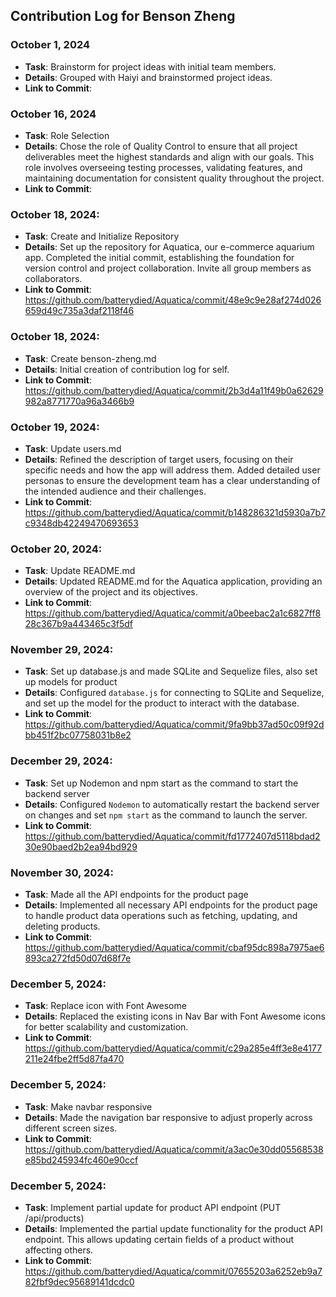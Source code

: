 ## Contribution Log for Benson Zheng

### October 1, 2024
- **Task**: Brainstorm for project ideas with initial team members.
- **Details**: Grouped with Haiyi and brainstormed project ideas. 
- **Link to Commit**: 
  
### October 16, 2024
- **Task**: Role Selection
- **Details**: Chose the role of Quality Control to ensure that all project deliverables meet the highest standards and align with our goals. This role involves overseeing testing processes, validating features, and maintaining documentation for consistent quality throughout the project.
- **Link to Commit**:

### October 18, 2024:
- **Task**: Create and Initialize Repository
- **Details**: Set up the repository for Aquatica, our e-commerce aquarium app. Completed the initial commit, establishing the foundation for version control and project collaboration. Invite all group members as collaborators.
- **Link to Commit**: https://github.com/batterydied/Aquatica/commit/48e9c9e28af274d026659d49c735a3daf2118f46
  
### October 18, 2024:
- **Task**: Create benson-zheng.md
- **Details**: Initial creation of contribution log for self.
- **Link to Commit**: https://github.com/batterydied/Aquatica/commit/2b3d4a11f49b0a62629982a8771770a96a3466b9

### October 19, 2024:
- **Task**: Update users.md
- **Details**: Refined the description of target users, focusing on their specific needs and how the app will address them. Added detailed user personas to ensure the development team has a clear understanding of the intended audience and their challenges.
- **Link to Commit**: https://github.com/batterydied/Aquatica/commit/b148286321d5930a7b7c9348db42249470693653

### October 20, 2024:
- **Task**: Update README.md
- **Details**: Updated README.md for the Aquatica application, providing an overview of the project and its objectives.
- **Link to Commit**: https://github.com/batterydied/Aquatica/commit/a0beebac2a1c6827ff828c367b9a443465c3f5df

### November 29, 2024:
- **Task**: Set up database.js and made SQLite and Sequelize files, also set up models for product
- **Details**: Configured `database.js` for connecting to SQLite and Sequelize, and set up the model for the product to interact with the database.
- **Link to Commit**: https://github.com/batterydied/Aquatica/commit/9fa9bb37ad50c09f92dbb451f2bc07758031b8e2

### December 29, 2024:
- **Task**: Set up Nodemon and npm start as the command to start the backend server
- **Details**: Configured `Nodemon` to automatically restart the backend server on changes and set `npm start` as the command to launch the server.
- **Link to Commit**: https://github.com/batterydied/Aquatica/commit/fd1772407d5118bdad230e90baed2b2ea94bd929

### November 30, 2024:
- **Task**: Made all the API endpoints for the product page
- **Details**: Implemented all necessary API endpoints for the product page to handle product data operations such as fetching, updating, and deleting products.
- **Link to Commit**: https://github.com/batterydied/Aquatica/commit/cbaf95dc898a7975ae6893ca272fd50d07d68f7e


### December 5, 2024:
- **Task**: Replace icon with Font Awesome
- **Details**: Replaced the existing icons in Nav Bar with Font Awesome icons for better scalability and customization.
- **Link to Commit**: https://github.com/batterydied/Aquatica/commit/c29a285e4ff3e8e4177211e24fbe2ff5d87fa470


### December 5, 2024:
- **Task**: Make navbar responsive
- **Details**: Made the navigation bar responsive to adjust properly across different screen sizes.
- **Link to Commit**: https://github.com/batterydied/Aquatica/commit/a3ac0e30dd05568538e85bd245934fc460e90ccf

### December 5, 2024:
- **Task**: Implement partial update for product API endpoint (PUT /api/products)
- **Details**: Implemented the partial update functionality for the product API endpoint. This allows updating certain fields of a product without affecting others.
- **Link to Commit**: https://github.com/batterydied/Aquatica/commit/07655203a6252eb9a782fbf9dec95689141dcdc0

